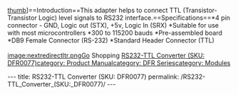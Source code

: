 <p><a href="image:RS232-TTL_Converter.jpg" title="wikilink">thumb</a>]==Introduction==This adapter helps to connect TTL (Transistor-Transistor Logic) level signals to RS232 interface.==Specifications==*4 pin connector - GND, Logic out (STX), +5v, Logic In (SRX) *Suitable for use with most microcontrollers *300 to 115200 bauds *Pre-assembled board *DB9 Female Connector (RS-232) *Standard Header Connector (TTL)<br /><br /><a href="image:nextredirectltr.png" title="wikilink">image:nextredirectltr.pngGo</a> Shopping <a href="https://www.dfrobot.com/product-196.html">RS232-TTL Converter (SKU: DFR0077)</a><a href="category:_Product_Manual" title="wikilink">category: Product Manual</a><a href="category:_DFR_Series" title="wikilink">category: DFR Series</a><a href="category:_Modules" title="wikilink">category: Modules</a></p>---
title: RS232-TTL Converter (SKU: DFR0077)
permalink: /RS232-TTL_Converter_(SKU:_DFR0077)/
---


